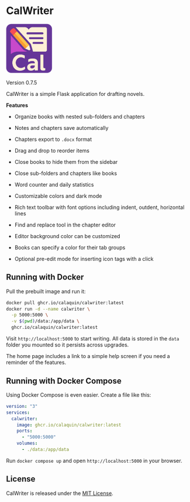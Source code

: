# CalWriter

<img src="assets/logo.png" alt="CalWriter Logo" width="25%" />

Version 0.7.5

CalWriter is a simple Flask application for drafting novels.

**Features**

- Organize books with nested sub-folders and chapters
- Notes and chapters save automatically
- Chapters export to `.docx` format
- Drag and drop to reorder items
- Close books to hide them from the sidebar
- Close sub-folders and chapters like books
- Word counter and daily statistics
- Customizable colors and dark mode

- Rich text toolbar with font options including indent, outdent, horizontal lines
- Find and replace tool in the chapter editor
- Editor background color can be customized
- Books can specify a color for their tab groups
- Optional pre-edit mode for inserting icon tags with a click

## Running with Docker

Pull the prebuilt image and run it:

```bash
docker pull ghcr.io/calaquin/calwriter:latest
docker run -d --name calwriter \
  -p 5000:5000 \
  -v $(pwd)/data:/app/data \
  ghcr.io/calaquin/calwriter:latest
```

Visit `http://localhost:5000` to start writing. All data is stored in the
`data` folder you mounted so it persists across upgrades.

The home page includes a link to a simple help screen if you need a reminder of
the features.

## Running with Docker Compose

Using Docker Compose is even easier. Create a file like this:

```yaml
version: "3"
services:
  calwriter:
    image: ghcr.io/calaquin/calwriter:latest
    ports:
      - "5000:5000"
    volumes:
      - ./data:/app/data
```

Run `docker compose up` and open `http://localhost:5000` in your browser.

## License

CalWriter is released under the [MIT License](LICENSE).

